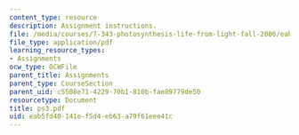 ```yaml
---
content_type: resource
description: Assignment instructions.
file: /media/courses/7-343-photosynthesis-life-from-light-fall-2006/eab5fd40141ef5d4eb63a79f61eee41c_ps3.pdf
file_type: application/pdf
learning_resource_types:
- Assignments
ocw_type: OCWFile
parent_title: Assignments
parent_type: CourseSection
parent_uid: c5508e71-4229-70b1-810b-fae89779de50
resourcetype: Document
title: ps3.pdf
uid: eab5fd40-141e-f5d4-eb63-a79f61eee41c
---
```

